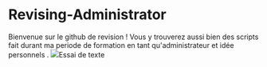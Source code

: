 # Revising-Administrator
Bienvenue sur le github de revision ! Vous y trouverez aussi bien des scripts fait durant ma periode de formation en tant qu'administrateur et idée personnels .
![](https://i.imgur.com/erS7Qt6.gif)Essai de texte 
